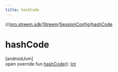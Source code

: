 ```yaml
---
title: hashCode
---
```

//[<root>](../../../../index.html)/[pro.streem.sdk](../../index.html)/[Streem](../index.html)/[SessionConfig](index.html)/[hashCode](hash-code.html)



# hashCode



[androidJvm]\
open override fun [hashCode](hash-code.html)(): [Int](https://kotlinlang.org/api/latest/jvm/stdlib/kotlin/-int/index.html)




